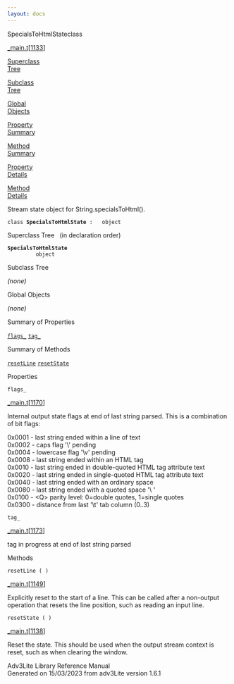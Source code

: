 ```yaml
---
layout: docs
---
```

<span class="title">SpecialsToHtmlState</span><span class="type">class</span>

[\_main.t](../file/_main.t.html)\[[1133](../source/_main.t.html#1133)\]

[Superclass  
Tree](#_SuperClassTree_)

[Subclass  
Tree](#_SubClassTree_)

[Global  
Objects](#_ObjectSummary_)

[Property  
Summary](#_PropSummary_)

[Method  
Summary](#_MethodSummary_)

[Property  
Details](#_Properties_)

[Method  
Details](#_Methods_)



Stream state object for String.specialsToHtml().

`class `**`SpecialsToHtmlState`**` :   object`



<span id="_SuperClassTree_"></span>



<span class="hdln">Superclass Tree</span>   (in declaration order)



**`SpecialsToHtmlState`**  
`         object`  
<span id="_SubClassTree_"></span>



<span class="hdln">Subclass Tree</span>  



*(none)* <span id="_ObjectSummary_"></span>



<span class="hdln">Global Objects</span>  



*(none)* <span id="_PropSummary_"></span>



<span class="hdln">Summary of Properties</span>  



[`flags_`](#flags_) [`tag_`](#tag_)

<span id="_MethodSummary_"></span>



<span class="hdln">Summary of Methods</span>  



[`resetLine`](#resetLine) [`resetState`](#resetState)

<span id="_Properties_"></span>



<span class="hdln">Properties</span>  



<span id="flags_"></span>

`flags_`

[\_main.t](../file/_main.t.html)\[[1170](../source/_main.t.html#1170)\]



Internal output state flags at end of last string parsed. This is a
combination of bit flags:

0x0001 - last string ended within a line of text  
0x0002 - caps flag '\\' pending  
0x0004 - lowercase flag '\v' pending  
0x0008 - last string ended within an HTML tag  
0x0010 - last string ended in double-quoted HTML tag attribute text  
0x0020 - last string ended in single-quoted HTML tag attribute text  
0x0040 - last string ended with an ordinary space  
0x0080 - last string ended with a quoted space '\\ '  
0x0100 - \<Q\> parity level: 0=double quotes, 1=single quotes  
0x0300 - distance from last '\t' tab column (0..3)



<span id="tag_"></span>

`tag_`

[\_main.t](../file/_main.t.html)\[[1173](../source/_main.t.html#1173)\]



tag in progress at end of last string parsed



<span id="_Methods_"></span>



<span class="hdln">Methods</span>  



<span id="resetLine"></span>

`resetLine ( )`

[\_main.t](../file/_main.t.html)\[[1149](../source/_main.t.html#1149)\]



Explicitly reset to the start of a line. This can be called after a
non-output operation that resets the line position, such as reading an
input line.



<span id="resetState"></span>

`resetState ( )`

[\_main.t](../file/_main.t.html)\[[1138](../source/_main.t.html#1138)\]



Reset the state. This should be used when the output stream context is
reset, such as when clearing the window.





Adv3Lite Library Reference Manual  
Generated on 15/03/2023 from adv3Lite version 1.6.1


